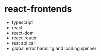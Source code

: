 # react-frontends

- typescript
- react
- react-dom
- react-router
- rest api call
- global error handling and loading spinner

